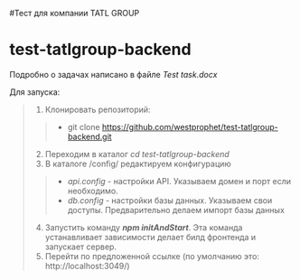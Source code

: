 #Тест для компании TATL GROUP
# test-tatlgroup-backend

Подробно о задачах написано в файле *Test task.docx*

Для запуска: 

>  1. Клонировать репозиторий:
>>   - git clone https://github.com/westprophet/test-tatlgroup-backend.git
>  2. Переходим в каталог *cd test-tatlgroup-backend*
>  3. В каталоге /config/ редактируем конфигурацию
>> - *api.config* - настройки API. Указываем домен и порт если необходимо.
>> - *db.config* - настройки базы данных. Указываем свои доступы. Предварительно делаем импорт базы данных
>  4. Запустить команду ***npm initAndStart***.  Эта команда устанавливает зависимости делает билд фронтенда и запускает сервер.
>  5. Перейти по предложенной ссылке (по умолчанию это: http://localhost:3049/)





